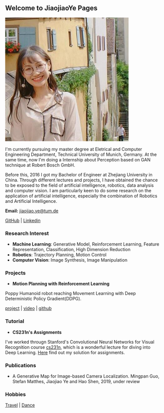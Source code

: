 ## Welcome to JiaojiaoYe Pages




![Profil](imgs/profil.jpg)


I'm currently pursuing my master degree at Eletrical and Computer Engineering Department, Technical University of Munich, Germany. At the same time, now I'm doing a Internship about Perception based on GAN technique at Robert Bosch GmbH.

Before this, 2016 I got my Bachelor of Engineer at Zhejiang University in China. Through different lectures and projects, I have obtained the chance to be exposed to the field of artificial intelligence, robotics, data analysis and computer vision. I am particularly keen to do some research on the application of artificial intelligence, especially the combination of Robotics and Artificial Intelligence.

**Email:** jiaojiao.ye@tum.de

[GitHub](https://github.com/JiaojiaoYe1994) | [Linkedin](https://www.linkedin.com/in/jiaojiao-ye-99830b14a/)


### Research Interest
* **Machine Learning**: Generative Model, Reinforcement Learning, Feature Representation, Classification, High Dimension Reduction
* **Robotics**: Trajectory Planning, Motion Control
* **Computer Vision**: Image Synthesis, Image Manipulation


### Projects
* **Motion Planning with Reinforcement Learning** 

Poppy Humanoid robot reaching Movement Learning with Deep Deterministic Policy Gradient(DDPG).

[project](https://jiaojiaoye1994.github.io/jiaojiaoye.github.com/posts/motion_learning_with_rl) | [video](https://youtu.be/oOG4bsWDT0M) | [github](https://github.com/JiaojiaoYe1994/Robot-Motion-Learning-with-Reinforcement-Learning)



### Tutorial
* **CS231n's Assignments** 

I've worked througn Stanford's Convolutional Neural Networks for Visual Recognition course [cs231n](http://cs231n.stanford.edu), which is a wonderful lecture for diving into Deep Learning. [Here](https://github.com/JiaojiaoYe1994/cs231_assignment_solution1718) find out my solution for assignments.


### Publications
* A Generative Map for Image-based Camera Localization. Mingpan Guo, Stefan Matthes, Jiaojiao Ye and Hao Shen, 2019, under review

### Hobbies
[Travel](https://jiaojiaoye1994.github.io/jiaojiaoye.github.com/posts/travel/travel) | [Dance](https://jiaojiaoye1994.github.io/jiaojiaoye.github.com/posts/dance/dance)
